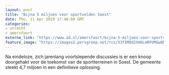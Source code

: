 ```yaml
---
layout: post
title: "Bijna 5 miljoen voor sportvelden Soest"
date: Thu, 11 Apr 2019 17:48:00 GMT
categories: 
- utrecht 
- amersfoort 
externe_link: "https://www.ad.nl/amersfoort/bijna-5-miljoen-voor-sportvelden-soest~a8594bf4/"
feature_image: "https://images2.persgroep.net/rcs/X3fIM0d2XHOLmRFUMGwQN1ZXCk0/diocontent/145370608/_fitwidth/400/?appId=21791a8992982cd8da851550a453bd7f&quality=0.7"
---
```


Na eindeloze, zich jarenlang voortslepende discussies is er een knoop doorgehakt voor de toekomst van de sportterreinen in Soest. De gemeente steekt 4,7 miljoen in een definitieve oplossing.
